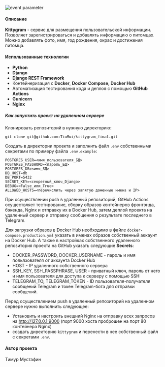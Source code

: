 
![event parameter](https://github.com/TiuMui/kittygram_final/actions/workflows/main.yml/badge.svg?event=push)

#### Описание
**Kittygram** - сервис для размещения пользовательской информации. Позволяет зарегистрироваться и добавлять информацию о питомцах. Можно добавлять фото, имя, год рождения, окрас и достижения питомца.
#### Использованные технологии
- **Python**
- **Django**
- **Django REST Framework**
- Контейнеризация с **Docker**, **Docker Compose**, **Docker Hub**
- Автоматизация тестирования кода и деплоя с помощью **GitHub Actions**
- **Gunicorn**
- **Nginx**

##### Как запустить проект на удаленном сервере
Клонировать репозиторий в нужную директорию:
```shell
git clone git@github.com:TiuMui/kittygram_final.git
```
Создать в директории проекта и заполнить файл `.env` собственными cекретами по примеру файла `.env.example`:

```
POSTGRES_USER=<имя_пользователя_БД>
POSTGRES_PASSWORD=<пароль_БД>
POSTGRES_DB=<имя_БД>
DB_HOST=db
DB_PORT=5432
SECRET_KEY=<секретный_ключ_Django>
DEBUG=<False_или_True>
ALLOWED_HOSTS=<перечислить через запятую доменные имена и IP>

```

При осуществлении push в удаленный репозиторий, GitHub Actions осуществляет тестирование, сборку образов контейнеров фронтэнда, бэкенда, Nginx и отправку их в Docker Hub, затем деплой проекта на удаленный сервер и отправку сообщения о результате последнего в Telegram.

Для загрузки образов в Docker Hub необходимо в файле `docker-compose.production.yml` указать в именах образов собственный аккаунт на Docker Hub. А также в настройках собственного удаленного репозитория проекта на GitHub указать следующие **Secrets**:

- DOCKER_PASSWORD, DOCKER_USERNAME - пароль и имя польлзователя от аккаунта Docker Hub
- HOST - IP удаленного собственного сервера
- SSH_KEY, SSH_PASSPHRASE, USER - приватный ключ, пароль от него и имя пользователя для доступа к серверу с помощью SSH
- TELEGRAM_TO, TELEGRAM_TOKEN - ID пользователя-получателя сообщений Telegram и токен Telegram-бота для отправки сообщений.

Перед осуществлением push в удаленный репозиторий на удаленном сервере нужно выполнить следующее:
- Установить и настроить внешний Nginx на отправку всех запросов на http://127.0.0.1:9000 (порт 9000 хоста проброшен на порт 80 контейнера Nginx)
- создать директорию `kittygram` и перенести в нее собственный файл с секретами `.env`.
#### Автор проекта
Тимур Мустафин
